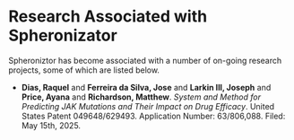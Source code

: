 # Research Associated with Spheronizator
Spheroniztor has become associated with a number of on-going research projects, some of which are listed below.

- **Dias, Raquel** and **Ferreira da Silva, Jose** and **Larkin III, Joseph** and **Price, Ayana** and **Richardson, Matthew**. *System and Method for Predicting JAK Mutations and Their Impact on Drug Efficacy*. United States Patent 049648/629493. Application Number: 63/806,088. Filed: May 15th, 2025.